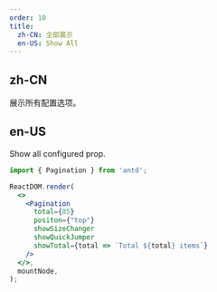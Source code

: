 ```yaml
---
order: 10
title:
  zh-CN: 全部展示
  en-US: Show All
---
```


## zh-CN

展示所有配置选项。

## en-US

Show all configured prop.

```jsx
import { Pagination } from 'antd';

ReactDOM.render(
  <>
    <Pagination
      total={85}
      positon={"top"}
      showSizeChanger
      showQuickJumper
      showTotal={total => `Total ${total} items`}
    />
  </>,
  mountNode,
);
```
